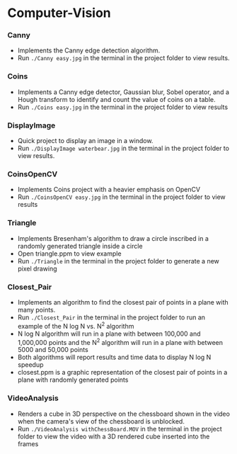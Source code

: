# Computer-Vision
### Canny
- Implements the Canny edge detection algorithm.  
- Run ``` ./Canny easy.jpg ``` in the terminal in the project folder to view results.
### Coins
- Implements a Canny edge detector, Gaussian blur, Sobel operator, and a Hough transform to identify
and count the value of coins on a table.
- Run ``` ./Coins easy.jpg ``` in the terminal in the project folder to view results
### DisplayImage
- Quick project to display an image in a window.
- Run ``` ./DisplayImage waterbear.jpg ``` in the terminal in the project folder to view results.  
### CoinsOpenCV
- Implements Coins project with a heavier emphasis on OpenCV
- Run ``` ./CoinsOpenCV easy.jpg ``` in the terminal in the project folder to view results
### Triangle
- Implements Bresenham's algorithm to draw a circle inscribed in a randomly generated triangle inside a circle
- Open triangle.ppm to view example
- Run ``` ./Triangle ``` in the terminal in the project folder to generate a new pixel drawing 
### Closest_Pair
- Implements an algorithm to find the closest pair of points in a plane with many points.
- Run ``` ./Closest_Pair ``` in the terminal in the project folder to run an example of the N log N vs. N<sup>2</sup> algorithm
- N log N algorithm will run in a plane with between 100,000 and 1,000,000 points and the N<sup>2</sup> algorithm
will run in a plane with between 5000 and 50,000 points
- Both algorithms will report results and time data to display N log N speedup
- closest.ppm is a graphic representation of the closest pair of points in a plane with randomly generated points  
### VideoAnalysis
- Renders a cube in 3D perspective on the chessboard shown in the video when the camera's view
of the chessboard is unblocked.
- Run ``` ./VideoAnalysis withChessBoard.MOV ``` in the terminal in the project folder to view the video with a 3D rendered cube inserted into the frames
